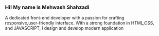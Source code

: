 ### Hi! My name is Mehwash Shahzadi
A dedicated front-end developer with a passion for crafting responsive,user-friendly interface.
With a strong foundation in HTML,CSS, and JAVASCRIPT, I design and develop modern application

